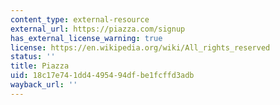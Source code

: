```yaml
---
content_type: external-resource
external_url: https://piazza.com/signup
has_external_license_warning: true
license: https://en.wikipedia.org/wiki/All_rights_reserved
status: ''
title: Piazza
uid: 18c17e74-1dd4-4954-94df-be1fcffd3adb
wayback_url: ''
---
```

